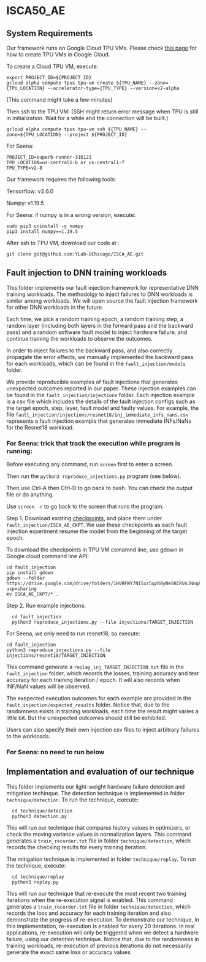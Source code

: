 # ISCA50_AE

## System Requirements

Our framework runs on Google Cloud TPU VMs.
Please check [this page](https://cloud.google.com/tpu/docs/users-guide-tpu-vm) for how to create TPU VMs in Google Cloud.

To create a Cloud TPU VM, execute:

```
export PROJECT_ID=${PROJECT_ID}
gcloud alpha compute tpus tpu-vm create ${TPU_NAME} --zone={TPU_LOCATION} --accelerator-type={TPU_TYPE} --version=v2-alpha
```
(This command might take a few minutes)

Then ssh to the TPU VM:
(SSH might return error message when TPU is still in initialization. Wait for a while and the connection will be built.)
```
gcloud alpha compute tpus tpu-vm ssh ${TPU_NAME} --zone=${TPU_LOCATION} --project ${PROJECT_ID}
```

For Seena:
```
PROJECT_ID=superb-runner-316121
TPU_LOCATION=us-central1-b or us-central1-f
TPU_TYPE=v2-8
```


Our framework requires the following tools:

Tensorflow: v2.6.0

Numpy: v1.19.5

For Seena: if numpy is in a wrong version, execute:
```
sudo pip3 uninstall -y numpy
pip3 install numpy==1.19.5
```

After ssh to TPU VM, download our code at :
```
git clone git@github.com:YLab-UChicago/ISCA_AE.git
```

## Fault injection to DNN training workloads

This folder implements our fault injection framework for representative DNN training workloads. The methodolgy to inject failures to DNN workloads is similar among workloads. We will open source the fault injection framework for other DNN workloads in the future.

Each time, we pick a random training epoch, a random training step, a random layer (including both layers in the forward pass and the backward pass) and a random software fault model to inject hardware failure, and continue training the workloads to observe the outcomes.

In order to inject failures to the backward pass, and also correctly propagate the error effects, we manually implemented the backward pass for each workloads, which can be found in the `fault_injection/models` folder.

We provide reproducible examples of fault injections that generates unexpected outcomes reported in our paper. These injection examples can be found in the `fault_injection/injections` folder. Each injection example is a csv file which includes the details of the fault injection configs such as the target epoch, step, layer, fault model and faulty values. For example, the file `fault_injection/injections/resnet18/inj_immediate_infs_nans.csv` represents a fault injection example that generates immediate INFs/NaNs for the Resnet18 workload.

### For Seena: trick that track the execution while program is running:
Before executing any command, run `screen` first to enter a screen.

Then run the `python3 reproduce_injections.py` program (see below).

Then use Ctrl-A then Ctrl-D to go back to bash. You can check the output file or do anything.

Use `screen -r` to go back to the screen that runs the program.


Step 1. Download existing [checkpoints](https://drive.google.com/drive/folders/1HVRFWY7NI5xr5qzR8yNeSKCRVnJNnqFf?usp=sharing), and place them under `fault_injection/ISCA_AE_CKPT`. We use these checkpoints as each fault injection experiment resume the model from the beginning of the target epoch.

To download the checkpoints in TPU VM comamnd line, use gdown in Google cloud command line API:

```
cd fault_injection
pip install gdown
gdown --folder https://drive.google.com/drive/folders/1HVRFWY7NI5xr5qzR8yNeSKCRVnJNnqFf?usp=sharing
mv ISCA_AE_CKPT/* .
```

Step 2. Run example injections:

```
  cd fault_injection
  python3 reproduce_injections.py --file injections/TARGET_INJECTION
```

For Seena, we only need to run resnet18, so execute:
```
cd fault_injection
python3 reproduce_injections.py --file injections/resnet18/TARGET_INJECTION
```

This command generate a `replay_inj_TARGET_INJECTION.txt` file in the `fault_injection` folder, which records the losses, training accuracy and test accuracy for each training iteration / epoch. It will also records when INF/NaN values will be observed.

The exepected execution outcomes for each example are provided in the `fault_injection/expected_results` folder. Notice that, due to the randomness exists in training workloads, each time the result might varies a little bit. But the unexpected outcomes should still be exhibited.

Users can also specify their own injection csv files to inject arbitrary failures to the workloads.


### For Seena: no need to run below
## Implementation and evaluation of our technique
This folder implements our light-weight hardware failure detection and mitigation techinque.
The detection technique is implemented in folder `technique/detection`.
To run the technique, execute:

```
  cd technique/detection
  python3 detection.py
```

This will run our technique that compares history values in optimizers, or check the moving variance values in normalization layers. This command generates a `train_recorder.txt` file in folder `technique/detection`, which records the checking results for every training iteration.

The mitigation technique is implemented in folder `technique/replay`.
To run the technique, execute:

```
  cd technique/replay
  python3 replay.py
```

This will run our technique that re-execute the most recent two training iterations when the re-execution signal is enabled. This command generates a `train_recorder.txt` file in folder `technique/detection`, which records the loss and accuracy for each training iteration and also demonstrate the progress of re-execution. To demonstrate our technique, in this implementation, re-execution is enabled for every 20 iterations. In real applications, re-execution will only be triggered when we detect a hardware failure, using our detection technique. Notice that, due to the randomness in training workloads, re-execution of previous iterations do not necessarily generate the exact same loss or accuracy values.

